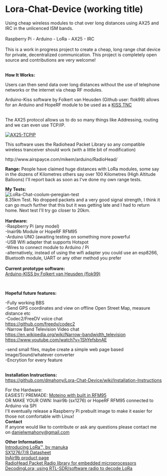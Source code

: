 # Lora-Chat-Device (working title)

<p>Using cheap wireless modules to chat over long distances using AX25 and IRC in the unlicenced ISM bands.<br>
<br>
Raspberry Pi - Arduino - LoRa - AX25 - IRC <br><br>
This is a work in progress project to create a cheap, long range chat device for private, decentralized communication. This project is completely open source and contributions are very welcome!</p>
<br>
<b>How It Works:</b><br>
 
Users can then send data over long distances without the use of telephone networks or the internet via cheap RF modules.<br>

<p>Arduino-Kiss software by Folkert van Heusden (Github user: flok99) allows for an Arduino and HopeRF module to be used as a <a href="https://en.wikipedia.org/wiki/KISS_%28TNC%29">KISS TNC </a>

<br>The AX25 protocol allows us to do so many things like Addressing, routing and we can even use TCP/IP.</p>
[![AX25-TCPIP](http://img.youtube.com/vi/Z9LDWIDyYq8/0.jpg)](http://www.youtube.com/watch?v=Z9LDWIDyYq8 "AX25 TCP/IP over LoRa ")
<br>
<p>This software uses the Radiohead Packet Library so any compatible wireless tranceiver should work (with a little bit of modification)<br></p>
http://www.airspayce.com/mikem/arduino/RadioHead/
<br>

<b>Range:</b>
People have claimed huge distances with LoRa modules, some say in the dozens of Kilometres others say over 100 Kilometres (High Altitude Balloons) I'll report back as soon as I've done my own range tests.

<b>My Tests:</b>
<br>
<img src="http://i.imgur.com/tjdWeO5.png" alt="LoRa-Chat-coolum-peregian-test"> 
<br>
8.35km Test. No dropped packets and a very good signal strength, I think it can go much further that this but it was getting late and I had to return home. Next test I'll try go closer to 20km.
<br>
<br>
<b>Hardware:</b><br>
-Raspberry Pi (any model)<br>
-Inair9b Module or HopeRF RFM95<br>
-Arduino UNO (awaiting testing on something more powerful<br>
-USB Wifi adapter that supports Hotspot<br>
-Wires to connect module to Arduino / Pi<br>
-alternatively, instead of using the wifi adapter you could use an esp8266, Bluetooth module, UART or any other method you prefer<br>
<br>
<b>Current prototype software:</b> <br>
<a href="https://github.com/flok99/arduino-kiss"> Arduino-KISS by Folkert van Heusden (flok99)</a><br>

<br>


<b>Hopeful future features:</b>

-Fully working BBS<br>
-Send GPS coordinates and view on offline Open Street Map, measure distance etc<br>
-Codec2/FreeDV voice chat<br>
https://github.com/freedv/codec2<br>
-Narrow Band Television Video chat<br>
https://en.wikipedia.org/wiki/Narrow-bandwidth_television<br>
https://www.youtube.com/watch?v=1ShYefsbnAE<br>

-send small files, maybe create a simple web page based Image/Sound/whatever converter<br>
-Encrytion for every feature<br>
<br>


<b>Installation Instructions:</b><br>
https://github.com/dmahony/Lora-Chat-Device/wiki/Installation-Instructions<br>


For the Hardware:<br>
EASIEST/ PREMADE: <a href="https://lowpowerlab.com/shop/moteinomega">Moteino with built in RFM95 </a>
<br>OR MAKE YOUR OWN: Inair9b (sx1276) or HopeRF RFM95 connected to Arduino via SPI<br>
I'll eventually release a Raspberry Pi prebuilt image to make it easier for those not comfortable with Linux!
<br>
<b>Contact</b><br>
If anyone would like to contribute or ask any questions please contact me on danielwmahony@gmail.com


<b>Other Information</b><br>
<a href="http://www.instructables.com/id/Introducing-LoRa-/?ALLSTEPS">Introducing LoRa™, by manuka </a><br>
<a href="http://www.semtech.com/images/datasheet/sx1276_77_78_79.pdf">SX1276/7/8 Datasheet</a><br>
<a href="http://modtronix.com/inair9b.html">InAir9b product page</a><br>
<a href="http://www.airspayce.com/mikem/arduino/RadioHead/">RadioHead Packet Radio library for embedded microprocessors</a><br>
<a href="https://revspace.nl/DecodingLora">DecodingLora; using RTL-SDR/software radio to decode LoRa</a>
